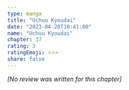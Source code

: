 ```yaml
---
type: manga
title: "Uchuu Kyoudai"
date: "2023-04-20T10:41:00"
name: "Uchuu Kyoudai"
chapter: 37
rating: 3
ratingEmoji: ⭐️⭐️⭐️
share: false
---
```


*[No review was written for this chapter]*
